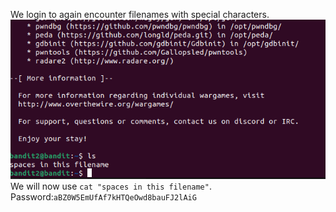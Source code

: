We login to again encounter filenames with special characters.<br>
![ls-view](./images/image.png)<br>
We will now use `cat "spaces in this filename"`.<br>
Password:`aBZ0W5EmUfAf7kHTQeOwd8bauFJ2lAiG`<br>

